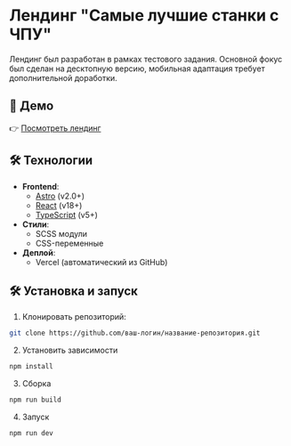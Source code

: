 # Лендинг "Самые лучшие станки с ЧПУ"

Лендинг был разработан в рамках тестового задания. Основной фокус был сделан на десктопную версию, мобильная адаптация требует дополнительной доработки.

## 🚀 Демо

👉 [Посмотреть лендинг](https://landing-rho-livid.vercel.app/)

## 🛠 Технологии

- **Frontend**: 
  - [Astro](https://astro.build/) (v2.0+)
  - [React](https://react.dev/) (v18+)
  - [TypeScript](https://www.typescriptlang.org/) (v5+)
- **Стили**: 
  - SCSS модули
  - CSS-переменные
- **Деплой**: 
  - Vercel (автоматический из GitHub)

## 🛠 Установка и запуск

1. Клонировать репозиторий:
```bash
git clone https://github.com/ваш-логин/название-репозитория.git
```

2. Установить зависимости
```bash
npm install
```

3. Сборка
```bash
npm run build
```

4. Запуск
```bash
npm run dev
```
